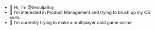 - 👋 Hi, I’m @SeouljaBoy
- 👀 I’m interested in Product Management and trying to brush up my CS skills
- 🌱 I’m currently trying to make a multiplayer card game online

